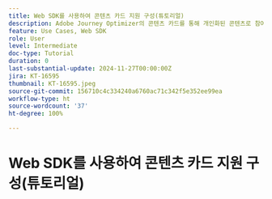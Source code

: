 ```yaml
---
title: Web SDK를 사용하여 콘텐츠 카드 지원 구성(튜토리얼)
description: Adobe Journey Optimizer의 콘텐츠 카드를 통해 개인화된 콘텐츠로 참여도를 높이는 방법과 이점, 구현, 사용 사례 및 팁에 대해 알아봅니다.
feature: Use Cases, Web SDK
role: User
level: Intermediate
doc-type: Tutorial
duration: 0
last-substantial-update: 2024-11-27T00:00:00Z
jira: KT-16595
thumbnail: KT-16595.jpeg
source-git-commit: 156710c4c334240a6760ac71c342f5e352ee99ea
workflow-type: ht
source-wordcount: '37'
ht-degree: 100%

---
```



# Web SDK를 사용하여 콘텐츠 카드 지원 구성(튜토리얼)

